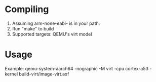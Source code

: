 Compiling
=========

1. Assuming arm-none-eabi- is in your path:
2. Run "make" to build
4. Supported targets: QEMU's virt model

Usage
=====

Example: qemu-system-aarch64
		-nographic
		-M virt -cpu cortex-a53
		-kernel build-virt/image-virt.axf

